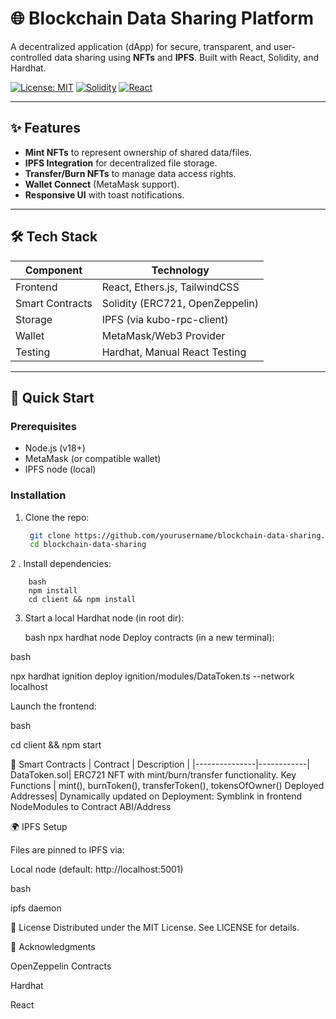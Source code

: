 # 🌐 Blockchain Data Sharing Platform

A decentralized application (dApp) for secure, transparent, and user-controlled data sharing using **NFTs** and **IPFS**. Built with React, Solidity, and Hardhat.

[![License: MIT](https://img.shields.io/badge/License-MIT-blue.svg)](https://opensource.org/licenses/MIT)
[![Solidity](https://img.shields.io/badge/Solidity-^0.8.26-green)](https://docs.soliditylang.org/)
[![React](https://img.shields.io/badge/React-18.x-blue)](https://reactjs.org/)

---

## ✨ Features
- **Mint NFTs** to represent ownership of shared data/files.
- **IPFS Integration** for decentralized file storage.
- **Transfer/Burn NFTs** to manage data access rights.
- **Wallet Connect** (MetaMask support).
- **Responsive UI** with toast notifications.

---

## 🛠 Tech Stack
| Component       | Technology |
|-----------------|------------|
| Frontend        | React, Ethers.js, TailwindCSS |
| Smart Contracts | Solidity (ERC721, OpenZeppelin) |
| Storage         | IPFS (via kubo-rpc-client) |
| Wallet          | MetaMask/Web3 Provider |
| Testing         | Hardhat, Manual React Testing|

---

## 🚀 Quick Start

### Prerequisites
- Node.js (v18+)
- MetaMask (or compatible wallet)
- IPFS node (local)
### Installation
1. Clone the repo:
   ```bash
    git clone https://github.com/yourusername/blockchain-data-sharing.git
    cd blockchain-data-sharing

2 . Install dependencies:

        bash
        npm install
        cd client && npm install



3. Start a local Hardhat node (in root dir):

    bash
    npx hardhat node
    Deploy contracts (in a new terminal):

bash

npx hardhat ignition deploy ignition/modules/DataToken.ts --network localhost

Launch the frontend:

bash

cd client && npm start

📜 Smart Contracts
| Contract      | Description |
|---------------|------------|
DataToken.sol|	ERC721 NFT with mint/burn/transfer functionality.
Key Functions |	mint(), burnToken(), transferToken(), tokensOfOwner()
Deployed Addresses| Dynamically updated on Deployment: Symblink in frontend NodeModules to Contract ABI/Address


🌍 IPFS Setup

Files are pinned to IPFS via:

Local node (default: http://localhost:5001)

bash

ipfs daemon


📄 License
Distributed under the MIT License. See LICENSE for details.

🙏 Acknowledgments

OpenZeppelin Contracts

Hardhat

React
